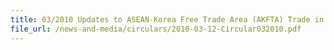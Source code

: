 ```yaml
---
title: 03/2010 Updates to ASEAN-Korea Free Trade Area (AKFTA) Trade in Goods Agreement
file_url: /news-and-media/circulars/2010-03-12-Circular032010.pdf
---
```

